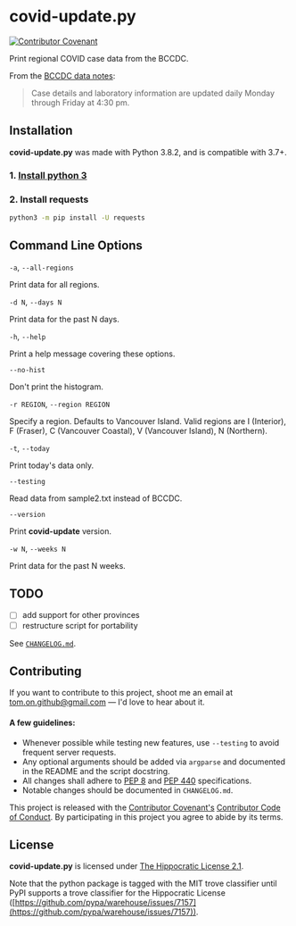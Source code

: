 # covid-update.py

[![Contributor Covenant](https://img.shields.io/badge/Contributor%20Covenant-v2.0%20adopted-ff69b4.svg)](code_of_conduct.md)


Print regional COVID case data from the BCCDC.

From the [BCCDC data notes](http://www.bccdc.ca/Health-Info-Site/Documents/BC_COVID-19_Disclaimer_Data_Notes.pdf):
>Case details and laboratory information are updated daily Monday through Friday at 4:30 pm.

## Installation

**covid-update.py** was made with Python 3.8.2, and is compatible with 3.7+. 

### 1. [Install python 3](https://installpython3.com/)

### 2. Install requests

```bash
python3 -m pip install -U requests
```

## Command Line Options

`-a`, `--all-regions`

Print data for all regions.

`-d N`, `--days N`

Print data for the past N days.

`-h`, `--help`

Print a help message covering these options.

`--no-hist`

Don't print the histogram.

`-r REGION`, `--region REGION`

Specify a region. Defaults to Vancouver Island. Valid regions are I (Interior), F (Fraser), C (Vancouver Coastal), V (Vancouver Island), N (Northern).

`-t`, `--today`

Print today's data only.

`--testing`

Read data from sample2.txt instead of BCCDC.

`--version`

Print **covid-update** version.

`-w N`, `--weeks N`

Print data for the past N weeks.

## TODO
- [ ] add support for other provinces
- [ ] restructure script for portability

See [`CHANGELOG.md`](/CHANGELOG.md).

## Contributing

If you want to contribute to this project, shoot me an email at tom.on.github@gmail.com — I'd love to hear about it.

#### A few guidelines:
* Whenever possible while testing new features, use `--testing` to avoid frequent server requests.
* Any optional arguments should be added via `argparse` and documented in the README and the script docstring.
* All changes shall adhere to [PEP 8](https://www.python.org/dev/peps/pep-0008/) and [PEP 440](https://www.python.org/dev/peps/pep-0440/) specifications.
* Notable changes should be documented in `CHANGELOG.md`.

This project is released with the [Contributor Covenant's](https://www.contributor-covenant.org/) [Contributor Code of Conduct](/CODE_OF_CONDUCT.md). By participating in this project you agree to abide by its terms.

## License
**covid-update.py** is licensed under [The Hippocratic License 2.1](https://firstdonoharm.dev/).

Note that the python package is tagged with the MIT trove classifier until PyPI 
supports a trove classifier for the Hippocratic License
([https://github.com/pypa/warehouse/issues/7157](https://github.com/pypa/warehouse/issues/7157)).
